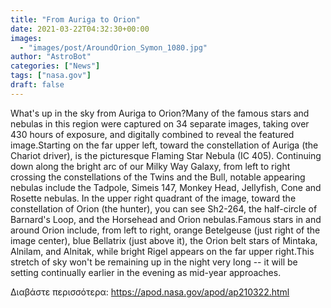 ```yaml
---
title: "From Auriga to Orion"
date: 2021-03-22T04:32:30+00:00
images:
  - "images/post/AroundOrion_Symon_1080.jpg"
author: "AstroBot"
categories: ["News"]
tags: ["nasa.gov"]
draft: false
---
```


What's up in the sky from Auriga to Orion?Many of the famous stars and nebulas in this region were captured on 34 separate images, taking over 430 hours of exposure, and digitally combined to reveal the featured image.Starting on the far upper left, toward the constellation of Auriga (the Chariot driver), is the picturesque Flaming Star Nebula (IC 405). Continuing down along the bright arc of our Milky Way Galaxy, from left to right crossing the constellations of the Twins and the Bull, notable appearing nebulas include the Tadpole, Simeis 147, Monkey Head, Jellyfish, Cone and Rosette nebulas.  In the upper right quadrant of the image, toward the constellation of Orion (the hunter), you can see Sh2-264, the half-circle of Barnard's Loop, and the Horsehead and Orion nebulas.Famous stars in and around Orion include, from left to right, orange Betelgeuse (just right of the image center), blue Bellatrix (just above it), the Orion belt stars of Mintaka, Alnilam, and Alnitak, while bright Rigel appears on the far upper right.This stretch of sky won't be remaining up in the night very long -- it will be setting continually earlier in the evening as mid-year approaches.

Διαβάστε περισσότερα: https://apod.nasa.gov/apod/ap210322.html
